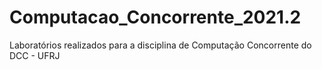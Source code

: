 # Computacao_Concorrente_2021.2
Laboratórios realizados para a disciplina de Computação Concorrente do DCC - UFRJ
